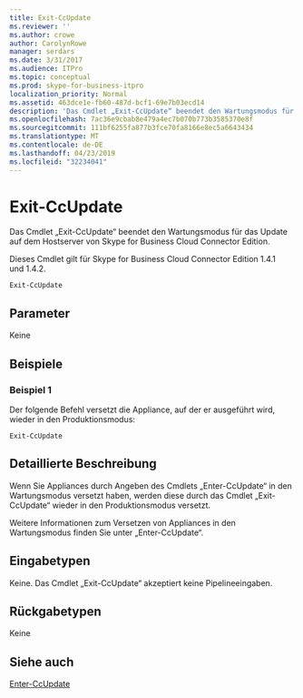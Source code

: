 ```yaml
---
title: Exit-CcUpdate
ms.reviewer: ''
ms.author: crowe
author: CarolynRowe
manager: serdars
ms.date: 3/31/2017
ms.audience: ITPro
ms.topic: conceptual
ms.prod: skype-for-business-itpro
localization_priority: Normal
ms.assetid: 463dce1e-fb60-487d-bcf1-69e7b03ecd14
description: 'Das Cmdlet „Exit-CcUpdate“ beendet den Wartungsmodus für das Update auf dem Hostserver von Skype for Business Cloud Connector Edition. '
ms.openlocfilehash: 7ac36e9cbab8e479a4ec7b070b773b3585370e8f
ms.sourcegitcommit: 111bf6255fa877b3fce70fa8166e8ec5a6643434
ms.translationtype: MT
ms.contentlocale: de-DE
ms.lasthandoff: 04/23/2019
ms.locfileid: "32234041"
---
```

# <a name="exit-ccupdate"></a>Exit-CcUpdate
 
Das Cmdlet „Exit-CcUpdate“ beendet den Wartungsmodus für das Update auf dem Hostserver von Skype for Business Cloud Connector Edition.  
  
Dieses Cmdlet gilt für Skype for Business Cloud Connector Edition 1.4.1 und 1.4.2.  
  
```
Exit-CcUpdate
```

## <a name="parameters"></a>Parameter

Keine
  
## <a name="examples"></a>Beispiele
<a name="Examples"> </a>

### <a name="example-1"></a>Beispiel 1

Der folgende Befehl versetzt die Appliance, auf der er ausgeführt wird, wieder in den Produktionsmodus:  
  
```
Exit-CcUpdate
```

## <a name="detailed-description"></a>Detaillierte Beschreibung
<a name="DetailedDescription"> </a>

Wenn Sie Appliances durch Angeben des Cmdlets „Enter-CcUpdate“ in den Wartungsmodus versetzt haben, werden diese durch das Cmdlet „Exit-CcUpdate“ wieder in den Produktionsmodus versetzt.  
  
Weitere Informationen zum Versetzen von Appliances in den Wartungsmodus finden Sie unter „Enter-CcUpdate“.
  
## <a name="input-types"></a>Eingabetypen
<a name="InputTypes"> </a>

Keine. Das Cmdlet „Exit-CcUpdate“ akzeptiert keine Pipelineeingaben.
  
## <a name="return-types"></a>Rückgabetypen
<a name="ReturnTypes"> </a>

Keine  
  
## <a name="see-also"></a>Siehe auch
<a name="ReturnTypes"> </a>

[Enter-CcUpdate](enter-ccupdate.md)
  

